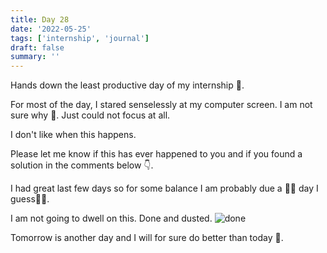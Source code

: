```yaml
---
title: Day 28
date: '2022-05-25'
tags: ['internship', 'journal']
draft: false
summary: ''
---
```


Hands down the least productive day of my internship 🫤.

For most of the day, I stared senselessly at my computer screen. I am not sure why 🤔. Just could not focus at all.

I don't like when this happens.

Please let me know if this has ever happened to you and if you found a solution in the comments below 👇.

I had great last few days so for some balance I am probably due a 💩💩 day I guess🤷‍♂️.

I am not going to dwell on this. Done and dusted.
![done](https://media.giphy.com/media/26u4lOMA8JKSnL9Uk/giphy.gif)

Tomorrow is another day and I will for sure do better than today 🤞.
